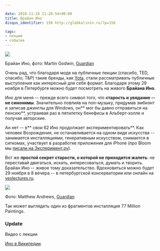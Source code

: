 ```yaml
---

date: 2010-11-18 11:20:54+00:00
title: Брайан Ино
disqus_identifier: 150 http://glebkalinin.ru/?p=150

tags:
- лекции
- события
---
```


![](http://glebkalinin.ru/featured/2010/11/Brian-Eno-006.jpg)

Брайан Ино, фото: Martin Godwin, [Guardian](http://www.guardian.co.uk/music/2010/apr/28/brian-eno-brighton-festival?intcmp=239)



Очень рад, что благодаря моде на публичные лекции (спасибо, TED, спасибо, T&P) такие бренды, как [Yota](http://yota.ru), стали рассматривать публичные выступления как интересный для себя формат. Благодаря этому 29 ноября в Петербурге можно будет посмотреть на живого **Брайана Ино**.

<!-- more -->

Ино для меня -- прежде всего символ того, что **старость и увядание -- не синонимы**. Значительно повлияв на поп-музыку, придумав эмбиэнт и записав джинглы для Windows, он** мог бы давно отправиться на пенсию**, устраивая раз в пятилетку бенефисы в Альберт-холле и получая авторские. 

Ан нет -- в** свои 62 Ино продолжает экспериментировать**. Как человек Возрождения, не останавливается на одном виде искусства -- занимается инсталляциями, генеративным искусством, снимается в ситкомах, участвует в разработке приложения для iPhone (про Bloom мы [писали на Эксперимент.ру](http://experiment.ru/technologies/bloom-for-iphone/)).

Вот же **простой секрет старости, о которой не приходится жалеть**: не переставай двигаться, искать, интересоваться, думать и творить. Брайан Ино -- живое тому доказательство. Вдохновиться можно будет 29 ноября в 8 вечера -- в петербургской консерватории или онлайн на [yeslectures.ru](http://www.yotayeslectures.ru/lectures/4720/).




![](http://glebkalinin.ru/featured/2010/11/77-Million-Paintings-by-B-009-500x333.jpg)

Фото: Matthew Andrews, [Guardian](http://www.guardian.co.uk/artanddesign/gallery/2010/may/18/brighton-brian-eno-art?picture=362785423#/?picture=362785421&index=6)




Так может выглядеть один из фрагментов инсталляция 77 Million Paintings.





### Update



Видео с лекции



[Ино в Википедии](http://en.wikipedia.org/wiki/Brian_eno).



